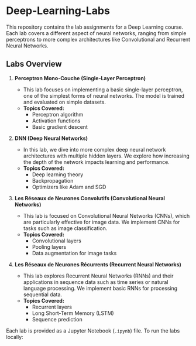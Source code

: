 # Deep-Learning-Labs
This repository contains the lab assignments for a Deep Learning course. Each lab covers a different aspect of neural networks, ranging from simple perceptrons to more complex architectures like Convolutional and Recurrent Neural Networks.

## Labs Overview

1. **Perceptron Mono-Couche (Single-Layer Perceptron)**
   - This lab focuses on implementing a basic single-layer perceptron, one of the simplest forms of neural networks. The model is trained and evaluated on simple datasets.
   - **Topics Covered:**
     - Perceptron algorithm
     - Activation functions
     - Basic gradient descent

2. **DNN (Deep Neural Networks)**
   - In this lab, we dive into more complex deep neural network architectures with multiple hidden layers. We explore how increasing the depth of the network impacts learning and performance.
   - **Topics Covered:**
     - Deep learning theory
     - Backpropagation
     - Optimizers like Adam and SGD

3. **Les Réseaux de Neurones Convolutifs (Convolutional Neural Networks)**
   - This lab is focused on Convolutional Neural Networks (CNNs), which are particularly effective for image data. We implement CNNs for tasks such as image classification.
   - **Topics Covered:**
     - Convolutional layers
     - Pooling layers
     - Data augmentation for image tasks

4. **Les Réseaux de Neurones Récurrents (Recurrent Neural Networks)**
   - This lab explores Recurrent Neural Networks (RNNs) and their applications in sequence data such as time series or natural language processing. We implement basic RNNs for processing sequential data.
   - **Topics Covered:**
     - Recurrent layers
     - Long Short-Term Memory (LSTM)
     - Sequence prediction
     
Each lab is provided as a Jupyter Notebook (`.ipynb`) file. To run the labs locally:

